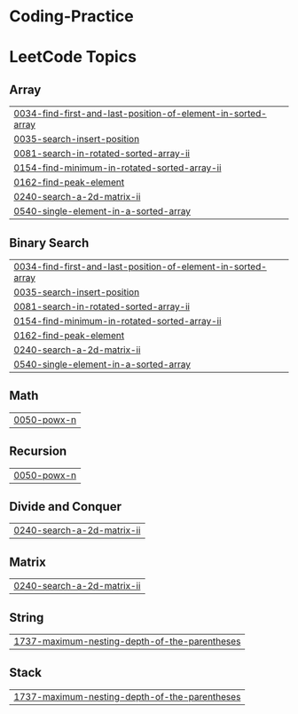 # Coding-Practice
<!---LeetCode Topics Start-->
# LeetCode Topics
## Array
|  |
| ------- |
| [0034-find-first-and-last-position-of-element-in-sorted-array](https://github.com/Ahire-Mayur/Coding-Practice/tree/master/0034-find-first-and-last-position-of-element-in-sorted-array) |
| [0035-search-insert-position](https://github.com/Ahire-Mayur/Coding-Practice/tree/master/0035-search-insert-position) |
| [0081-search-in-rotated-sorted-array-ii](https://github.com/Ahire-Mayur/Coding-Practice/tree/master/0081-search-in-rotated-sorted-array-ii) |
| [0154-find-minimum-in-rotated-sorted-array-ii](https://github.com/Ahire-Mayur/Coding-Practice/tree/master/0154-find-minimum-in-rotated-sorted-array-ii) |
| [0162-find-peak-element](https://github.com/Ahire-Mayur/Coding-Practice/tree/master/0162-find-peak-element) |
| [0240-search-a-2d-matrix-ii](https://github.com/Ahire-Mayur/Coding-Practice/tree/master/0240-search-a-2d-matrix-ii) |
| [0540-single-element-in-a-sorted-array](https://github.com/Ahire-Mayur/Coding-Practice/tree/master/0540-single-element-in-a-sorted-array) |
## Binary Search
|  |
| ------- |
| [0034-find-first-and-last-position-of-element-in-sorted-array](https://github.com/Ahire-Mayur/Coding-Practice/tree/master/0034-find-first-and-last-position-of-element-in-sorted-array) |
| [0035-search-insert-position](https://github.com/Ahire-Mayur/Coding-Practice/tree/master/0035-search-insert-position) |
| [0081-search-in-rotated-sorted-array-ii](https://github.com/Ahire-Mayur/Coding-Practice/tree/master/0081-search-in-rotated-sorted-array-ii) |
| [0154-find-minimum-in-rotated-sorted-array-ii](https://github.com/Ahire-Mayur/Coding-Practice/tree/master/0154-find-minimum-in-rotated-sorted-array-ii) |
| [0162-find-peak-element](https://github.com/Ahire-Mayur/Coding-Practice/tree/master/0162-find-peak-element) |
| [0240-search-a-2d-matrix-ii](https://github.com/Ahire-Mayur/Coding-Practice/tree/master/0240-search-a-2d-matrix-ii) |
| [0540-single-element-in-a-sorted-array](https://github.com/Ahire-Mayur/Coding-Practice/tree/master/0540-single-element-in-a-sorted-array) |
## Math
|  |
| ------- |
| [0050-powx-n](https://github.com/Ahire-Mayur/Coding-Practice/tree/master/0050-powx-n) |
## Recursion
|  |
| ------- |
| [0050-powx-n](https://github.com/Ahire-Mayur/Coding-Practice/tree/master/0050-powx-n) |
## Divide and Conquer
|  |
| ------- |
| [0240-search-a-2d-matrix-ii](https://github.com/Ahire-Mayur/Coding-Practice/tree/master/0240-search-a-2d-matrix-ii) |
## Matrix
|  |
| ------- |
| [0240-search-a-2d-matrix-ii](https://github.com/Ahire-Mayur/Coding-Practice/tree/master/0240-search-a-2d-matrix-ii) |
## String
|  |
| ------- |
| [1737-maximum-nesting-depth-of-the-parentheses](https://github.com/Ahire-Mayur/Coding-Practice/tree/master/1737-maximum-nesting-depth-of-the-parentheses) |
## Stack
|  |
| ------- |
| [1737-maximum-nesting-depth-of-the-parentheses](https://github.com/Ahire-Mayur/Coding-Practice/tree/master/1737-maximum-nesting-depth-of-the-parentheses) |
<!---LeetCode Topics End-->